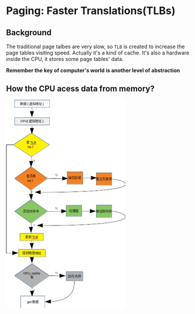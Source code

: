 # Paging: Faster Translations(TLBs)

## Background

The traditional page talbes are very slow, so `TLB` is created to increase the page tables visiting speed. Actually it's a kind of cache. It's also a hardware inside the CPU, it stores some page tables' data.

**Remember the key of computer's world is another level of abstraction**

## How the CPU acess data from memory? 

![memory-visit-progress.jpg](./memory-visit-progress.jpg)